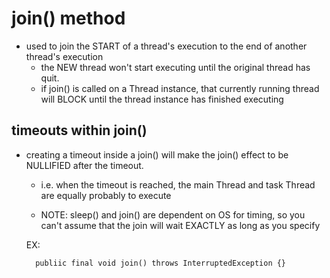 # join() method
- used to join the START of a thread's execution to the end of another thread's execution
    - the NEW thread won't start executing until  the original thread has quit. 
    - if join() is called on a Thread instance, that currently running thread will BLOCK
    until the thread instance has finished executing
    
## timeouts within join()
- creating a timeout inside a join() will make the join() effect to be NULLIFIED after
the timeout. 
    - i.e. when the timeout is reached, the main Thread and task Thread are equally
    probably to execute
    
    - NOTE: sleep() and join() are dependent on OS for timing, so you can't assume that
    the join will wait EXACTLY as long as you specify
    
    
    EX:
    
        publiic final void join() throws InterruptedException {}
        
        